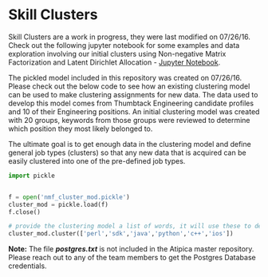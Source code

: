 # Skill Clusters

Skill Clusters are a work in progress, they were last modified on 07/26/16. Check out the following jupyter notebook for some examples and data exploration involving our initial clusters using Non-negative Matrix Factorization and Latent Dirichlet Allocation - [Jupyter Notebook].

[Jupyter Notebook]: https://github.com/atipica/data/blob/va-skill-clusters-cont/skill_clusters/Exploration%20and%20Modeling.ipynb

The pickled model included in this repository was created on 07/26/16. Please check out the below code to see how an existing clustering model can be used to make clustering assignments for new data. The data used to develop this model comes from Thumbtack Engineering candidate profiles and 10 of their Engineering positions. An initial clustering model was created with 20 groups, keywords from those groups were reviewed to determine which position they most likely belonged to.

The ultimate goal is to get enough data in the clustering model and define general job types (clusters) so that any new data that is acquired can be easily clustered into one of the pre-defined job types.

```python
import pickle


f = open('nmf_cluster_mod.pickle')
cluster_mod = pickle.load(f)
f.close()

# provide the clustering model a list of words, it will use these to determine which cluster/group they most likely belong to
cluster_mod.cluster(['perl','sdk','java','python','c++','ios'])
```

**Note:** The file **_postgres.txt_** is not included in the Atipica master repository. Please reach out to any of the team members to get the Postgres Database credentials.
<!--
[1]: https://circleci.com/gh/atipica/analytics.svg?style=svg&circle-token=b842333bd2d1af17d9d2145b4e276dfbc0dcdd91
[2]: https://circleci.com/gh/atipica/analytics

## Getting Started

After you have cloned this repo, run this setup script to set up your machine
with the necessary dependencies to run and test this app:

    % ./bin/setup

It assumes you have a machine equipped with Ruby, Postgres, etc. If not, set up
your machine with [this script].

[this script]: https://github.com/thoughtbot/laptop

After setting up, you can run the application using [foreman]:

    % foreman start

If you don't have `foreman`, see [Foreman's install instructions][foreman]. It
is [purposefully excluded from the project's `Gemfile`][exclude].

[foreman]: https://github.com/ddollar/foreman
[exclude]: https://github.com/ddollar/foreman/pull/437#issuecomment-41110407

## Guidelines

Use the following guides for getting things done, programming well, and
programming in style.

* [Protocol](http://github.com/thoughtbot/guides/blob/master/protocol)
* [Best Practices](http://github.com/thoughtbot/guides/blob/master/best-practices)
* [Style](http://github.com/thoughtbot/guides/blob/master/style)

## Deploying

If you have previously run the `./bin/setup` script,
you can deploy to staging and production with:

    $ ./bin/deploy staging
    $ ./bin/deploy production
-->
